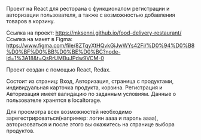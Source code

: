 Проект на React для ресторана с функционалом регистрации и авторизации пользователя, а также с возможностью добавления товаров в корзину.

Ссылка на проект: https://mksenni.github.io/food-delivery-restaurant/ Ссылка на макет в Figma: https://www.figma.com/file/8ZTqyXtHQvkGiJwWYs42Fi/%D0%94%D0%B8%D0%BF%D0%BB%D0%BE%D0%BC?node-id=1%3A18&t=QsRrUMBuJPdw9VCM-0

Проект создан с помощью React, Redax.

Состоит из страниц: Вход, Авторизация, страница с продуктами, индивидуальная карточка продукта, корзина. Регистрация и Авторизация имеет валидацию по заданным условиям. Данные о пользователе хранятся в localtorage.

Для просмотра всех возможностей необходимо зарегестрироваться(например: логин аааа и пароль аааа), авторизоваться и после этого вы окажитесь на странице выбора продуктов.

